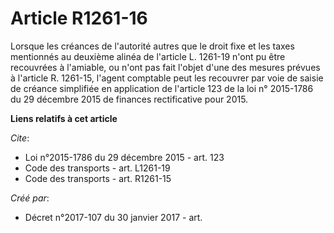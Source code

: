 # Article R1261-16

Lorsque les créances de l'autorité autres que le droit fixe et les taxes mentionnés au deuxième alinéa de l'article L.
1261-19 n'ont pu être recouvrées à l'amiable, ou n'ont pas fait l'objet d'une des mesures prévues à l'article R. 1261-15,
l'agent comptable peut les recouvrer par voie de saisie de créance simplifiée en application de l'article 123 de la loi n°
2015-1786 du 29 décembre 2015 de finances rectificative pour 2015.

**Liens relatifs à cet article**

_Cite_:

  - Loi n°2015-1786 du 29 décembre 2015 - art. 123
  - Code des transports - art. L1261-19
  - Code des transports - art. R1261-15

_Créé par_:

  - Décret n°2017-107 du 30 janvier 2017 - art.
